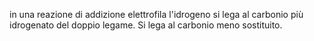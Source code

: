 in una reazione di addizione elettrofila l'idrogeno si lega al carbonio più idrogenato del doppio legame. Si lega al carbonio meno sostituito.